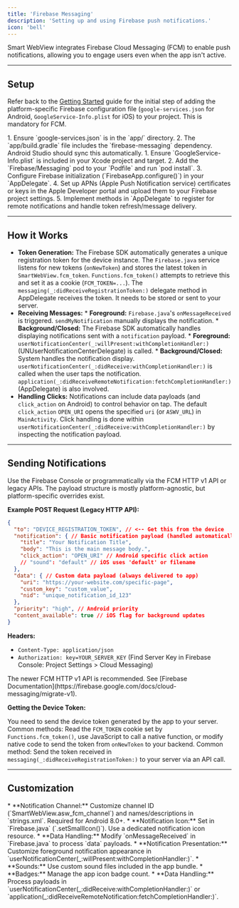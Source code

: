 ```yaml
---
title: 'Firebase Messaging'
description: 'Setting up and using Firebase push notifications.'
icon: 'bell'
---
```


Smart WebView integrates Firebase Cloud Messaging (FCM) to enable push notifications, allowing you to engage users even when the app isn't active.

---

## Setup

Refer back to the [Getting Started](/smart-webview/getting-started#add-firebase-configuration-important) guide for the initial step of adding the platform-specific Firebase configuration file (`google-services.json` for Android, `GoogleService-Info.plist` for iOS) to your project. This is mandatory for FCM.

<Tabs>
 <Tab title="Android">
    1.  Ensure `google-services.json` is in the `app/` directory.
    2.  The `app/build.gradle` file includes the `firebase-messaging` dependency. Android Studio should sync this automatically.
 </Tab>
 <Tab title="iOS">
    1. Ensure `GoogleService-Info.plist` is included in your Xcode project and target.
    2. Add the `Firebase/Messaging` pod to your `Podfile` and run `pod install`.
    3. Configure Firebase initialization (`FirebaseApp.configure()`) in your `AppDelegate`.
    4. Set up APNs (Apple Push Notification service) certificates or keys in the Apple Developer portal and upload them to your Firebase project settings.
    5. Implement methods in `AppDelegate` to register for remote notifications and handle token refresh/message delivery.
 </Tab>
</Tabs>

<Card horizontal title="Official FCM Android Setup" icon="android" href="https://firebase.google.com/docs/cloud-messaging/android/client" target="_blank">
</Card>
<Card horizontal title="Official FCM iOS Setup" icon="apple" href="https://firebase.google.com/docs/cloud-messaging/ios/client" target="_blank">
</Card>

---

## How it Works

*   **Token Generation:** The Firebase SDK automatically generates a unique registration token for the device instance.
    <Tabs>
     <Tab title="Android">
        The `Firebase.java` service listens for new tokens (`onNewToken`) and stores the latest token in `SmartWebView.fcm_token`. `Functions.fcm_token()` attempts to retrieve this and set it as a cookie (`FCM_TOKEN=...`).
     </Tab>
     <Tab title="iOS">
        The `messaging(_:didReceiveRegistrationToken:)` delegate method in AppDelegate receives the token. It needs to be stored or sent to your server.
     </Tab>
    </Tabs>
*   **Receiving Messages:**
    <Tabs>
     <Tab title="Android">
        *   **Foreground:** `Firebase.java`'s `onMessageReceived` is triggered. `sendMyNotification` manually displays the notification.
        *   **Background/Closed:** The Firebase SDK automatically handles displaying notifications sent with a `notification` payload.
     </Tab>
     <Tab title="iOS">
        *   **Foreground:** `userNotificationCenter(_:willPresent:withCompletionHandler:)` (UNUserNotificationCenterDelegate) is called.
        *   **Background/Closed:** System handles the notification display. `userNotificationCenter(_:didReceive:withCompletionHandler:)` is called when the user taps the notification. `application(_:didReceiveRemoteNotification:fetchCompletionHandler:)` (AppDelegate) is also involved.
     </Tab>
    </Tabs>
*   **Handling Clicks:** Notifications can include data payloads (and `click_action` on Android) to control behavior on tap.
    <Tabs>
     <Tab title="Android">
        The default `click_action` `OPEN_URI` opens the specified `uri` (or `ASWV_URL`) in `MainActivity`.
     </Tab>
     <Tab title="iOS">
        Click handling is done within `userNotificationCenter(_:didReceive:withCompletionHandler:)` by inspecting the notification payload.
     </Tab>
    </Tabs>

---

## Sending Notifications

Use the Firebase Console or programmatically via the FCM HTTP v1 API or legacy APIs. The payload structure is mostly platform-agnostic, but platform-specific overrides exist.

**Example POST Request (Legacy HTTP API):**

```json POST https://fcm.googleapis.com/fcm/send
{
  "to": "DEVICE_REGISTRATION_TOKEN", // <-- Get this from the device
  "notification": { // Basic notification payload (handled automatically in background)
    "title": "Your Notification Title",
    "body": "This is the main message body.",
    "click_action": "OPEN_URI" // Android specific click action
    // "sound": "default" // iOS uses 'default' or filename
  },
  "data": { // Custom data payload (always delivered to app)
    "uri": "https://your-website.com/specific-page",
    "custom_key": "custom_value",
    "nid": "unique_notification_id_123"
  },
  "priority": "high", // Android priority
  "content_available": true // iOS flag for background updates
}
```

**Headers:**

*   `Content-Type: application/json`
*   `Authorization: key=YOUR_SERVER_KEY` (Find Server Key in Firebase Console: Project Settings > Cloud Messaging)

<Tip>
The newer FCM HTTP v1 API is recommended. See [Firebase Documentation](https://firebase.google.com/docs/cloud-messaging/migrate-v1).
</Tip>

**Getting the Device Token:**

You need to send the device token generated by the app to your server.
<Tabs>
 <Tab title="Android">
    Common methods: Read the `FCM_TOKEN` cookie set by `Functions.fcm_token()`, use JavaScript to call a native function, or modify native code to send the token from `onNewToken` to your backend.
 </Tab>
 <Tab title="iOS">
    Common method: Send the token received in `messaging(_:didReceiveRegistrationToken:)` to your server via an API call.
 </Tab>
</Tabs>

---

## Customization

<Tabs>
 <Tab title="Android">
    *   **Notification Channel:** Customize channel ID (`SmartWebView.asw_fcm_channel`) and names/descriptions in `strings.xml`. Required for Android 8.0+.
    *   **Notification Icon:** Set in `Firebase.java` (`.setSmallIcon()`). Use a dedicated notification icon resource.
    *   **Data Handling:** Modify `onMessageReceived` in `Firebase.java` to process `data` payloads.
 </Tab>
 <Tab title="iOS">
    *   **Notification Presentation:** Customize foreground notification appearance in `userNotificationCenter(_:willPresent:withCompletionHandler:)`.
    *   **Sounds:** Use custom sound files included in the app bundle.
    *   **Badges:** Manage the app icon badge count.
    *   **Data Handling:** Process payloads in `userNotificationCenter(_:didReceive:withCompletionHandler:)` or `application(_:didReceiveRemoteNotification:fetchCompletionHandler:)`.
 </Tab>
</Tabs>